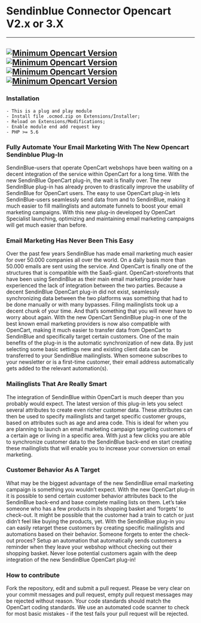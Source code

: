 # Sendinblue Connector Opencart V2.x or 3.X
---
[![Minimum Opencart Version](https://img.shields.io/badge/Opencart-%3E%3D%202.X-green)](https://www.opencart.com/index.php?route=common/home)
[![Minimum Opencart Version](https://img.shields.io/badge/Opencart-%3E%3D%203.X-green)](https://www.opencart.com/index.php?route=common/home)
[![Minimum Opencart Version](https://img.shields.io/badge/Donate-Buy%20me%20a%20coffee%2C%20Thanks!!-orange)](https://www.buymeacoffee.com/davidev)
[![Minimum Opencart Version](https://img.shields.io/badge/Origina%20Code-OCS-blue)](https://opencartspecialist.com/en/opencart-sendinblue-module/)
---
### Installation
```text
- This is a plug and play module
- Install file .ocmod.zip on Extensions/Installer; 
- Reload on Extensions/Modifications;
- Enable module end add request key
- PHP >= 5.6
```
### Fully Automate Your Email Marketing With The New Opencart Sendinblue Plug-In
SendinBlue-users that operate OpenCart webshops have been waiting on a decent integration of the service within OpenCart for a long time. With the new SendinBlue OpenCart plug-in, the wait is finally over. The new SendinBlue plug-in has already proven to drastically improve the usability of SendinBlue for OpenCart users.
The easy to use OpenCart plug-in lets SendinBlue-users seamlessly send data from and to SendinBlue, making it much easier to fill mailinglists and automate funnels to boost your email marketing campaigns.
With this new plug-in developed by OpenCart Specialist launching, optimizing and maintaining email marketing campaigns will get much easier than before.
### Email Marketing Has Never Been This Easy
Over the past few years SendinBlue has made email marketing much easier for over 50.000 companies all over the world. On a daily basis more than 50.000 emails are sent using the service. And OpenCart is finally one of the structures that is compatible with the SaaS-giant.
OpenCart-storefronts that have been using SendinBlue as their main email marketing provider have experienced the lack of integration between the two parties. Because a decent SendinBlue OpenCart plug-in did not exist, seamlessly synchronizing data between the two platforms was something that had to be done manually or with many bypasses. Filing mailinglists took up a decent chunk of your time. And that’s something that you will never have to worry about again.
With the new OpenCart SendinBlue plug-in one of the best known email marketing providers is now also compatible with OpenCart, making it much easier to transfer data from OpenCart to SendinBlue and specifically target certain customers.
One of the main benefits of the plug-in is the automatic synchronization of new data. By just selecting some basic settings new and existing client data can be transferred to your SendinBlue mailinglists. When someone subscribes to your newsletter or is a first-time customer, their email address automatically gets added to the relevant automation(s).
### Mailinglists That Are Really Smart
The integration of SendinBlue within OpenCart is much deeper than you probably would expect. The latest version of this plug-in lets you select several attributes to create even richer customer data. These attributes can then be used to specify mailinglists and target specific customer groups, based on attributes such as age and area code.
This is ideal for when you are planning to launch an email marketing campaign targeting customers of a certain age or living in a specific area. With just a few clicks you are able to synchronize customer data to the SendinBlue back-end en start creating these mailinglists that will enable you to increase your conversion on email marketing.
### Customer Behavior As A Target
What may be the biggest advantage of the new SendinBlue email marketing campaign is something you wouldn’t expect. With the new OpenCart plug-in it is possible to send certain customer behavior attributes back to the SendinBlue back-end and base complete mailing lists on them.
Let’s take someone who has a few products in its shopping basket and ‘forgets’ to check-out. It might be possible that the customer had a train to catch or just didn’t feel like buying the products, yet.
With the SendinBlue plug-in you can easily retarget these customers by creating specific mailinglists and automations based on their behavior. Someone forgets to enter the check-out proces? Setup an automation that automatically sends customers a reminder when they leave your webshop without checking out their shopping basket.
Never lose potential customers again with the deep integration of the new SendinBlue OpenCart plug-in!
### How to contribute
Fork the repository, edit and submit a pull request. Please be very clear on your commit messages and pull request, empty pull request messages may be rejected without reason. Your code standards should match the OpenCart coding standards. We use an automated code scanner to check for most basic mistakes - if the test fails your pull request will be rejected.
